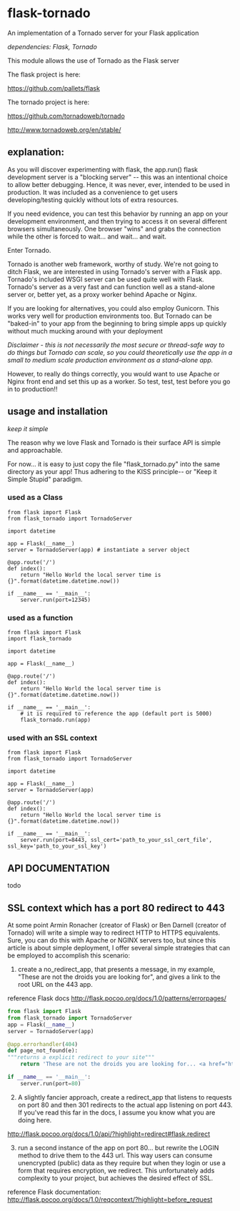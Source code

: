# flask-tornado
An implementation of a Tornado server for your Flask application

*dependencies: Flask, Tornado*

This module allows the use of Tornado as the Flask server

The flask project is here:

https://github.com/pallets/flask

The tornado project is here:

https://github.com/tornadoweb/tornado

http://www.tornadoweb.org/en/stable/

## explanation:

As you will discover experimenting with flask, the app.run()
flask development server is a "blocking server" -- this was an
intentional choice to allow better debugging.  Hence, it was never, ever, intended
to be used in production.  It was included as a convenience to
get users developing/testing quickly without lots of extra resources.

If you need evidence, you can test this behavior by running an app on your development
environment, and then trying to access it on several different browsers
simultaneously.  One browser "wins" and grabs the connection while the
other is forced to wait... and wait... and wait.

Enter Tornado.

Tornado is another web framework, worthy of study.  We're not going to ditch Flask, we
are interested in using Tornado's server with a Flask app. Tornado's included WSGI server
can be used quite well with Flask.  Tornado's server as a very fast and can function well
as a stand-alone server or, better yet, as a proxy worker behind Apache or Nginx.

If you are looking for alternatives, you could also employ Gunicorn.
This works very well for production environments too.  But Tornado can
be "baked-in" to your app from the beginning to bring simple apps up quickly
without much mucking around with your deployment

*Disclaimer - this is not necessarily the most secure or thread-safe
way to do things but Tornado can scale, so you could theoretically use the app in a
small to medium scale production environment as a stand-alone app.*

However, to really do things correctly, you would want to use Apache or
Nginx front end and set this up as a worker.  So test, test, test before you go
in to production!!

## usage and installation

*keep it simple*

The reason why we love Flask and Tornado is their surface API is simple and approachable.

For now... it is easy to just copy the file "flask_tornado.py" into the same directory
as your app! Thus adhering to the KISS principle-- or "Keep it Simple Stupid" paradigm.

### used as a Class
```
from flask import Flask
from flask_tornado import TornadoServer

import datetime

app = Flask(__name__)
server = TornadoServer(app) # instantiate a server object

@app.route('/')
def index():
    return "Hello World the local server time is {}".format(datetime.datetime.now())

if __name__ == '__main__':
    server.run(port=12345)
```

### used as a function
```
from flask import Flask
import flask_tornado

import datetime

app = Flask(__name__)

@app.route('/')
def index():
    return "Hello World the local server time is {}".format(datetime.datetime.now())

if __name__ == '__main__':
    # it is required to reference the app (default port is 5000)
    flask_tornado.run(app)
```

### used with an SSL context
```
from flask import Flask
from flask_tornado import TornadoServer

import datetime

app = Flask(__name__)
server = TornadoServer(app)

@app.route('/')
def index():
    return "Hello World the local server time is {}".format(datetime.datetime.now())

if __name__ == '__main__':
    server.run(port=8443, ssl_cert='path_to_your_ssl_cert_file', ssl_key='path_to_your_ssl_key')
```

## API DOCUMENTATION

todo

## SSL context which has a port 80 redirect to 443

At some point Armin Ronacher (creator of Flask) or Ben Darnell (creator of Tornado) will write a simple way to redirect HTTP to HTTPS equivalents.  Sure, you can do this with Apache or NGINX servers too, but since this article is about simple deployment, I offer several simple strategies that can be employed to accomplish this scenario:

1) create a no_redirect_app, that presents a message, in my example, "These are not the droids you are looking for", and gives a link to the root URL on the 443 app.

reference Flask docs http://flask.pocoo.org/docs/1.0/patterns/errorpages/

```python
from flask import Flask
from flask_tornado import TornadoServer
app = Flask(__name__)
server = TornadoServer(app)

@app.errorhandler(404)
def page_not_found(e):
"""returns a explicit redirect to your site"""
    return 'These are not the droids you are looking for... <a href="https://yoursite.com">try checking here</a>'

if __name__ == '__main__':
    server.run(port=80)
```

2) A slightly fancier approach, create a redirect_app that listens to requests on port 80 and then 301 redirects to the actual app listening on port 443.  If you've read this far in the docs, I assume you know what you are doing here.

http://flask.pocoo.org/docs/1.0/api/?highlight=redirect#flask.redirect

3) run a second instance of the app on port 80... but rewrite the LOGIN method to drive them to the 443 url.  This way users can consume unencrypted (public) data as they require but when they login or use a form that requires encryption, we redirect.  This unfortunately adds complexity to your project, but achieves the desired effect of SSL.

reference Flask documentation: http://flask.pocoo.org/docs/1.0/reqcontext/?highlight=before_request
